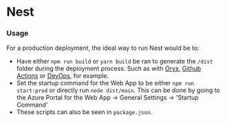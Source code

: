 # Nest

### Usage
For a production deployment, the ideal way to run Nest would be to:
- Have either `npm run build` or `yarn build` be ran to generate the `/dist` folder during the deployment process. Such as with [Oryx](https://github.com/microsoft/Oryx/blob/main/doc/runtimes/nodejs.md), [Github Actions](https://docs.microsoft.com/en-us/azure/app-service/deploy-github-actions?tabs=applevel) or [DevOps](https://docs.microsoft.com/en-us/azure/devops/pipelines/ecosystems/javascript?view=azure-devops&tabs=code), for example.
- Set the startup command for the Web App to be either `npm run start:prod` or directly run `node dist/main`. This can be done by going to the Azure Portal for the Web App -> General Settings -> 'Startup Command'
- These scripts can also be seen in `package.json`. 
